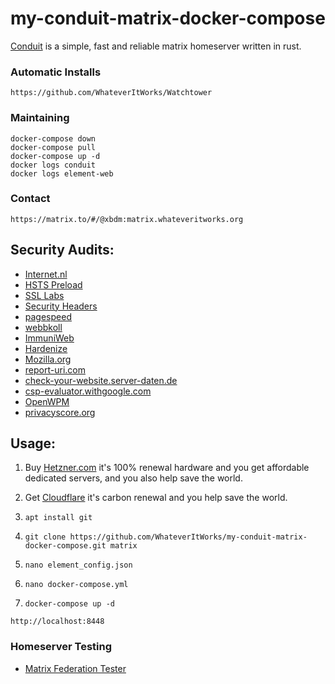 # my-conduit-matrix-docker-compose
[Conduit](https://conduit.rs/) is a simple, fast and reliable matrix homeserver written in rust.

### Automatic Installs
```
https://github.com/WhateverItWorks/Watchtower
```

### Maintaining

```
docker-compose down
docker-compose pull
docker-compose up -d
docker logs conduit
docker logs element-web
```

### Contact

```
https://matrix.to/#/@xbdm:matrix.whateveritworks.org
```

## Security Audits:

- [Internet.nl](https://internet.nl/site/element.whateveritworks.org/2060148/)
- [HSTS Preload](https://hstspreload.org/)
- [SSL Labs](https://www.ssllabs.com/ssltest/analyze.html?d=element.whateveritworks.org)
- [Security Headers](https://securityheaders.com/?q=element.whateveritworks.org&hide=on&followRedirects=on)
- [pagespeed](https://pagespeed.web.dev/)
- [webbkoll](https://webbkoll.dataskydd.net/en)
- [ImmuniWeb](https://www.immuniweb.com/ssl/element.whateveritworks.org)
- [Hardenize](https://www.hardenize.com/report/element.whateveritworks.org/1686343966)
- [Mozilla.org](https://observatory.mozilla.org/)
- [report-uri.com](https://report-uri.com/home/tools)
- [check-your-website.server-daten.de](https://check-your-website.server-daten.de/?q=element.whateveritworks.org)
- [csp-evaluator.withgoogle.com](https://csp-evaluator.withgoogle.com/)
- [OpenWPM](https://github.com/openwpm/OpenWPM)
- [privacyscore.org](https://privacyscore.org)

## Usage:

1. Buy [Hetzner.com](https://hetzner.com) it's 100% renewal hardware and you get affordable dedicated servers, and you also help save the world.

2. Get [Cloudflare](https://cloudflare.com) it's carbon renewal and you help save the world.

3. ```apt install git```

4. ```git clone https://github.com/WhateverItWorks/my-conduit-matrix-docker-compose.git matrix```

5. ```nano element_config.json```

6. ```nano docker-compose.yml```

7. ```docker-compose up -d```

```http://localhost:8448```

### Homeserver Testing

- [Matrix Federation Tester](https://federationtester.matrix.org/#matrix.whateveritworks.org)
